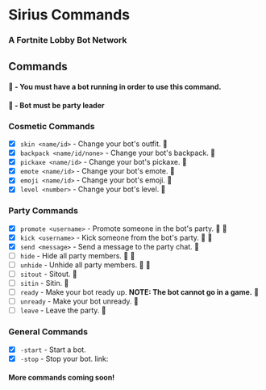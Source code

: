 # Sirius Commands
### A Fortnite Lobby Bot Network

## Commands

#### :link: - You must have a bot running in order to use this command.
#### :crown: - Bot must be party leader

### Cosmetic Commands

- [x] `skin <name/id>` - Change your bot's outfit. :link:  
- [x] `backpack <name/id/none>` - Change your bot's backpack. :link:  
- [x] `pickaxe <name/id>` - Change your bot's pickaxe. :link:  
- [x] `emote <name/id>` - Change your bot's emote. :link:  
- [x] `emoji <name/id>` - Change your bot's emoji. :link:  
- [x] `level <number>` - Change your bot's level. :link:  

### Party Commands

- [x] `promote <username>` - Promote someone in the bot's party. :link: :crown:  
- [x] `kick <username>` - Kick someone from the bot's party. :link: :crown:  
- [x] `send <message>` - Send a message to the party chat. :link:  
- [ ] `hide` - Hide all party members. :link: :crown:  
- [ ] `unhide` - Unhide all party members. :link: :crown:  
- [ ] `sitout` - Sitout. :link:  
- [ ] `sitin` - Sitin. :link:  
- [ ] `ready` - Make your bot ready up. **NOTE: The bot __cannot__ go in a game.** :link:  
- [ ] `unready` - Make your bot unready. :link:  
- [ ] `leave` - Leave the party. :link:

### General Commands

- [x] `-start` - Start a bot.  
- [x] `-stop` - Stop your bot. link:

#### More commands coming soon!
